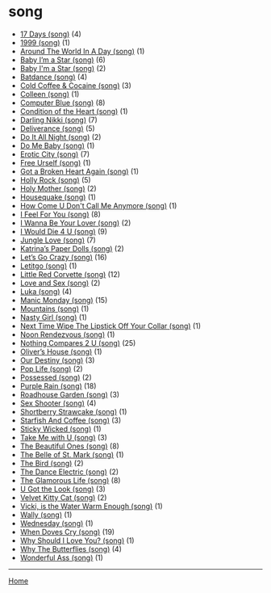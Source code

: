 # song

  * [17 Days (song)](./song/17-days/) (4)
  * [1999 (song)](./song/1999/) (1)
  * [Around The World In A Day (song)](./song/around-the-world-in-a-day/) (1)
  * [Baby I’m a Star (song)](./song/baby-i-m-a-star/) (6)
  * [Baby I'm a Star (song)](./song/baby-i-m-a-star/) (2)
  * [Batdance (song)](./song/batdance/) (4)
  * [Cold Coffee & Cocaine (song)](./song/cold-coffee-cocaine/) (3)
  * [Colleen (song)](./song/colleen/) (1)
  * [Computer Blue (song)](./song/computer-blue/) (8)
  * [Condition of the Heart (song)](./song/condition-of-the-heart/) (1)
  * [Darling Nikki (song)](./song/darling-nikki/) (7)
  * [Deliverance (song)](./song/deliverance/) (5)
  * [Do It All Night (song)](./song/do-it-all-night/) (2)
  * [Do Me Baby (song)](./song/do-me-baby/) (1)
  * [Erotic City (song)](./song/erotic-city/) (7)
  * [Free Urself (song)](./song/free-urself/) (1)
  * [Got a Broken Heart Again (song)](./song/got-a-broken-heart-again/) (1)
  * [Holly Rock (song)](./song/holly-rock/) (5)
  * [Holy Mother (song)](./song/holy-mother/) (2)
  * [Housequake (song)](./song/housequake/) (1)
  * [How Come U Don't Call Me Anymore (song)](./song/how-come-u-don-t-call-me-anymore/) (1)
  * [I Feel For You (song)](./song/i-feel-for-you/) (8)
  * [I Wanna Be Your Lover (song)](./song/i-wanna-be-your-lover/) (2)
  * [I Would Die 4 U (song)](./song/i-would-die-4-u/) (9)
  * [Jungle Love (song)](./song/jungle-love/) (7)
  * [Katrina’s Paper Dolls (song)](./song/katrina-s-paper-dolls/) (2)
  * [Let’s Go Crazy (song)](./song/let-s-go-crazy/) (16)
  * [Letitgo (song)](./song/letitgo/) (1)
  * [Little Red Corvette (song)](./song/little-red-corvette/) (12)
  * [Love and Sex (song)](./song/love-and-sex/) (2)
  * [Luka (song)](./song/luka/) (4)
  * [Manic Monday (song)](./song/manic-monday/) (15)
  * [Mountains (song)](./song/mountains/) (1)
  * [Nasty Girl (song)](./song/nasty-girl/) (1)
  * [Next Time Wipe The Lipstick Off Your Collar (song)](./song/next-time-wipe-the-lipstick-off-your-collar/) (1)
  * [Noon Rendezvous (song)](./song/noon-rendezvous/) (1)
  * [Nothing Compares 2 U (song)](./song/nothing-compares-2-u/) (25)
  * [Oliver’s House (song)](./song/oliver-s-house/) (1)
  * [Our Destiny (song)](./song/our-destiny/) (3)
  * [Pop Life (song)](./song/pop-life/) (2)
  * [Possessed (song)](./song/possessed/) (2)
  * [Purple Rain (song)](./song/purple-rain/) (18)
  * [Roadhouse Garden (song)](./song/roadhouse-garden/) (3)
  * [Sex Shooter (song)](./song/sex-shooter/) (4)
  * [Shortberry Strawcake (song)](./song/shortberry-strawcake/) (1)
  * [Starfish And Coffee (song)](./song/starfish-and-coffee/) (3)
  * [Sticky Wicked (song)](./song/sticky-wicked/) (1)
  * [Take Me with U (song)](./song/take-me-with-u/) (3)
  * [The Beautiful Ones (song)](./song/the-beautiful-ones/) (8)
  * [The Belle of St. Mark (song)](./song/the-belle-of-st-mark/) (1)
  * [The Bird (song)](./song/the-bird/) (2)
  * [The Dance Electric (song)](./song/the-dance-electric/) (2)
  * [The Glamorous Life (song)](./song/the-glamorous-life/) (8)
  * [U Got the Look (song)](./song/u-got-the-look/) (3)
  * [Velvet Kitty Cat (song)](./song/velvet-kitty-cat/) (2)
  * [Vicki, is the Water Warm Enough (song)](./song/vicki-is-the-water-warm-enough/) (1)
  * [Wally (song)](./song/wally/) (1)
  * [Wednesday (song)](./song/wednesday/) (1)
  * [When Doves Cry (song)](./song/when-doves-cry/) (19)
  * [Why Should I Love You? (song)](./song/why-should-i-love-you/) (1)
  * [Why The Butterflies (song)](./song/why-the-butterflies/) (4)
  * [Wonderful Ass (song)](./song/wonderful-ass/) (1)

----

[Home](../)
